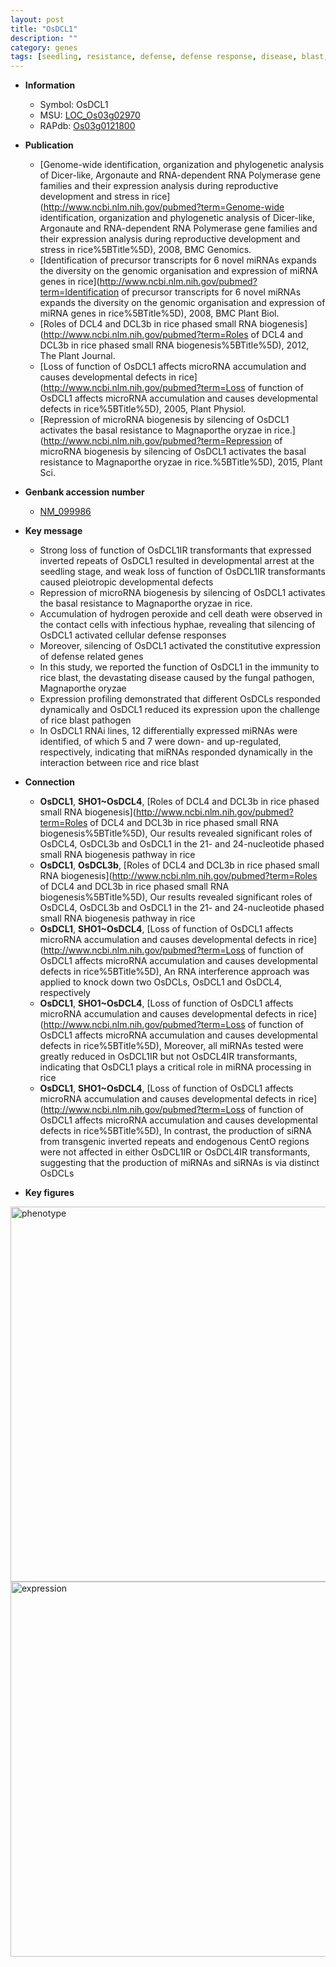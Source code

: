 ```yaml
---
layout: post
title: "OsDCL1"
description: ""
category: genes
tags: [seedling, resistance, defense, defense response, disease, blast, magnaporthe oryzae, cell death, immunity]
---
```


* **Information**  
    + Symbol: OsDCL1  
    + MSU: [LOC_Os03g02970](http://rice.plantbiology.msu.edu/cgi-bin/ORF_infopage.cgi?orf=LOC_Os03g02970)  
    + RAPdb: [Os03g0121800](http://rapdb.dna.affrc.go.jp/viewer/gbrowse_details/irgsp1?name=Os03g0121800)  

* **Publication**  
    + [Genome-wide identification, organization and phylogenetic analysis of Dicer-like, Argonaute and RNA-dependent RNA Polymerase gene families and their expression analysis during reproductive development and stress in rice](http://www.ncbi.nlm.nih.gov/pubmed?term=Genome-wide identification, organization and phylogenetic analysis of Dicer-like, Argonaute and RNA-dependent RNA Polymerase gene families and their expression analysis during reproductive development and stress in rice%5BTitle%5D), 2008, BMC Genomics.
    + [Identification of precursor transcripts for 6 novel miRNAs expands the diversity on the genomic organisation and expression of miRNA genes in rice](http://www.ncbi.nlm.nih.gov/pubmed?term=Identification of precursor transcripts for 6 novel miRNAs expands the diversity on the genomic organisation and expression of miRNA genes in rice%5BTitle%5D), 2008, BMC Plant Biol.
    + [Roles of DCL4 and DCL3b in rice phased small RNA biogenesis](http://www.ncbi.nlm.nih.gov/pubmed?term=Roles of DCL4 and DCL3b in rice phased small RNA biogenesis%5BTitle%5D), 2012, The Plant Journal.
    + [Loss of function of OsDCL1 affects microRNA accumulation and causes developmental defects in rice](http://www.ncbi.nlm.nih.gov/pubmed?term=Loss of function of OsDCL1 affects microRNA accumulation and causes developmental defects in rice%5BTitle%5D), 2005, Plant Physiol.
    + [Repression of microRNA biogenesis by silencing of OsDCL1 activates the basal resistance to Magnaporthe oryzae in rice.](http://www.ncbi.nlm.nih.gov/pubmed?term=Repression of microRNA biogenesis by silencing of OsDCL1 activates the basal resistance to Magnaporthe oryzae in rice.%5BTitle%5D), 2015, Plant Sci.

* **Genbank accession number**  
    + [NM_099986](http://www.ncbi.nlm.nih.gov/nuccore/NM_099986)

* **Key message**  
    + Strong loss of function of OsDCL1IR transformants that expressed inverted repeats of OsDCL1 resulted in developmental arrest at the seedling stage, and weak loss of function of OsDCL1IR transformants caused pleiotropic developmental defects
    + Repression of microRNA biogenesis by silencing of OsDCL1 activates the basal resistance to Magnaporthe oryzae in rice.
    + Accumulation of hydrogen peroxide and cell death were observed in the contact cells with infectious hyphae, revealing that silencing of OsDCL1 activated cellular defense responses
    + Moreover, silencing of OsDCL1 activated the constitutive expression of defense related genes
    + In this study, we reported the function of OsDCL1 in the immunity to rice blast, the devastating disease caused by the fungal pathogen, Magnaporthe oryzae
    + Expression profiling demonstrated that different OsDCLs responded dynamically and OsDCL1 reduced its expression upon the challenge of rice blast pathogen
    + In OsDCL1 RNAi lines, 12 differentially expressed miRNAs were identified, of which 5 and 7 were down- and up-regulated, respectively, indicating that miRNAs responded dynamically in the interaction between rice and rice blast

* **Connection**  
    + __OsDCL1__, __SHO1~OsDCL4__, [Roles of DCL4 and DCL3b in rice phased small RNA biogenesis](http://www.ncbi.nlm.nih.gov/pubmed?term=Roles of DCL4 and DCL3b in rice phased small RNA biogenesis%5BTitle%5D),  Our results revealed significant roles of OsDCL4, OsDCL3b and OsDCL1 in the 21- and 24-nucleotide phased small RNA biogenesis pathway in rice
    + __OsDCL1__, __OsDCL3b__, [Roles of DCL4 and DCL3b in rice phased small RNA biogenesis](http://www.ncbi.nlm.nih.gov/pubmed?term=Roles of DCL4 and DCL3b in rice phased small RNA biogenesis%5BTitle%5D),  Our results revealed significant roles of OsDCL4, OsDCL3b and OsDCL1 in the 21- and 24-nucleotide phased small RNA biogenesis pathway in rice
    + __OsDCL1__, __SHO1~OsDCL4__, [Loss of function of OsDCL1 affects microRNA accumulation and causes developmental defects in rice](http://www.ncbi.nlm.nih.gov/pubmed?term=Loss of function of OsDCL1 affects microRNA accumulation and causes developmental defects in rice%5BTitle%5D),  An RNA interference approach was applied to knock down two OsDCLs, OsDCL1 and OsDCL4, respectively
    + __OsDCL1__, __SHO1~OsDCL4__, [Loss of function of OsDCL1 affects microRNA accumulation and causes developmental defects in rice](http://www.ncbi.nlm.nih.gov/pubmed?term=Loss of function of OsDCL1 affects microRNA accumulation and causes developmental defects in rice%5BTitle%5D),  Moreover, all miRNAs tested were greatly reduced in OsDCL1IR but not OsDCL4IR transformants, indicating that OsDCL1 plays a critical role in miRNA processing in rice
    + __OsDCL1__, __SHO1~OsDCL4__, [Loss of function of OsDCL1 affects microRNA accumulation and causes developmental defects in rice](http://www.ncbi.nlm.nih.gov/pubmed?term=Loss of function of OsDCL1 affects microRNA accumulation and causes developmental defects in rice%5BTitle%5D),  In contrast, the production of siRNA from transgenic inverted repeats and endogenous CentO regions were not affected in either OsDCL1IR or OsDCL4IR transformants, suggesting that the production of miRNAs and siRNAs is via distinct OsDCLs

* **Key figures**  
<img src="http://ricencode.github.io/images/OsDCL1.pheno.png" alt="phenotype"  style="width: 600px;"/>

<img src="http://ricencode.github.io/images/OsDCL1.exp.png" alt="expression"  style="width: 600px;"/>



